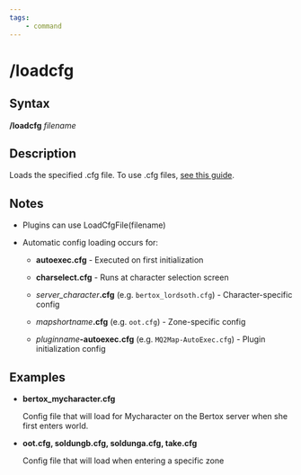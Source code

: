 ```yaml
---
tags:
    - command
---
```

# /loadcfg

## Syntax

**/loadcfg** _filename_

## Description

Loads the specified .cfg file. To use .cfg files, [see this guide](../../main/features/cfg-files.md).

## Notes

* Plugins can use LoadCfgFile(filename)
* Automatic config loading occurs for:

  - **autoexec.cfg** - Executed on first initialization

  - **charselect.cfg** - Runs at character selection screen

  - _server_character_**.cfg** (e.g. `bertox_lordsoth.cfg`) - Character-specific config

  - _mapshortname_**.cfg** (e.g. `oot.cfg`) - Zone-specific config

  - _pluginname_**-autoexec.cfg** (e.g. `MQ2Map-AutoExec.cfg`) - Plugin initialization config


## Examples

* **bertox\_mycharacter.cfg**

  Config file that will load for Mycharacter on the Bertox server when she first enters world.

* **oot.cfg, soldungb.cfg, soldunga.cfg, take.cfg**

  Config file that will load when entering a specific zone

